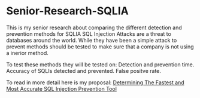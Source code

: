 # Senior-Research-SQLIA
This is my senior research about comparing the different detection and prevention methods for SQLIA
SQL Injection Attacks are a threat to databases around the world. While they have been a simple attack to prevent methods should be tested
to make sure that a company is not using a inerior method.

To test these methods they will be tested on:
    Detection and prevention time.
    Accuracy of SQLIs detected and prevented.
    False positve rate.
    
To read in more detail here is my proposal: [Determining The Fastest and Most Accurate SQL Injection Prevention Tool](https://docs.google.com/document/d/1ZfWBvnUbTAHFPrW7Mp06Kc1V1-riuXkzZyvn9wi0xKk/edit?usp=sharing)
